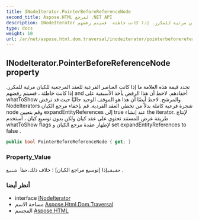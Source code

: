 ```yaml
---
title: INodeIterator.PointerBeforeReferenceNode
second_title: Aspose.HTML لمرجع .NET API
description: INodeIterator ملكية. تحدد قيمة هذه العلامة ما إذا كانت العناصر الفرعية للعقد المرجعية للكيان مرئية للمكرر. إذا كانت خاطئة  فسيتم رفضهم and أحفادهم. لاحظ أن هذا الرفض يأخذ الأسبقية على whatToShow والمرشح. لاحظ أيضًا أن هذا هو الموقف الوحيد حاليًا حيث قد ترفض NodeIterators شجرة فرعية كاملة بدلاً من تخطي العقد الفردية. قم بإخفاء مرجع الكيان node وقم بتعيين expandEntityReferences إلى true عند إنشاء the iterator. لإنتاج طريقة عرض للمستند تحتوي على عقد كيان ولكن بدون توسيع كيان  استخدم whatToShow flags لإظهار عقدة مرجع الكيان و set expandEntityReferences to false .
type: docs
weight: 10
url: /ar/net/aspose.html.dom.traversal/inodeiterator/pointerbeforereferencenode/
---
```

## INodeIterator.PointerBeforeReferenceNode property

تحدد قيمة هذه العلامة ما إذا كانت العناصر الفرعية للعقد المرجعية للكيان مرئية للمكرر. إذا كانت خاطئة ، فسيتم رفضهم and أحفادهم. لاحظ أن هذا الرفض يأخذ الأسبقية على whatToShow والمرشح. لاحظ أيضًا أن هذا هو الموقف الوحيد حاليًا حيث قد ترفض NodeIterators شجرة فرعية كاملة بدلاً من تخطي العقد الفردية. قم بإخفاء مرجع الكيان node وقم بتعيين expandEntityReferences إلى true عند إنشاء the iterator. لإنتاج طريقة عرض للمستند تحتوي على عقد كيان ولكن بدون توسيع كيان ، استخدم whatToShow flags لإظهار عقدة مرجع الكيان و set expandEntityReferences to false .

```csharp
public bool PointerBeforeReferenceNode { get; }
```

### Property_Value

`حقيقي`إذا [توسيع مراجع الكيان] ؛ خلاف ذلك،`خطأ شنيع` .

### أنظر أيضا

* interface [INodeIterator](../)
* مساحة الاسم [Aspose.Html.Dom.Traversal](../../inodeiterator/)
* المجسم [Aspose.HTML](../../../)


